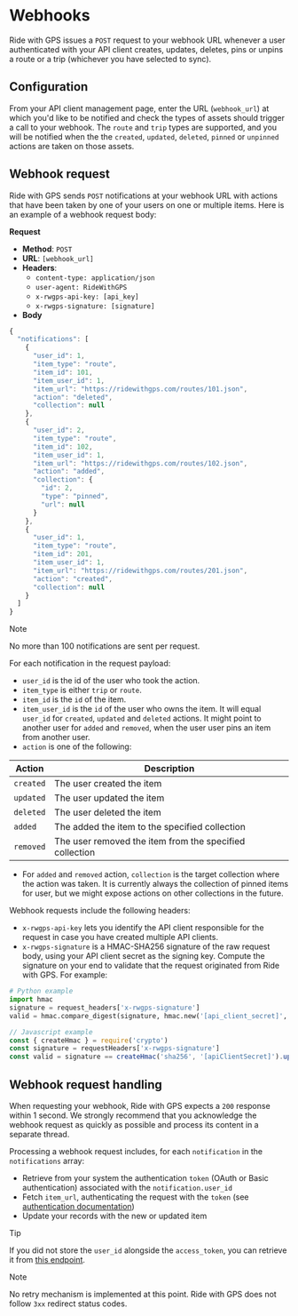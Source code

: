 # Webhooks

Ride with GPS issues a `POST` request to your webhook URL whenever a user authenticated with your API client creates, updates, deletes, pins or unpins a route or a trip (whichever you have selected to sync).

## Configuration

From your API client management page, enter the URL (`webhook_url`) at which you'd like to be notified and check the types of assets should trigger a call to your webhook. The `route` and `trip` types are supported, and you will be notified when the the `created`, `updated`, `deleted`, `pinned` or `unpinned` actions are taken on those assets.

## Webhook request

Ride with GPS sends `POST` notifications at your webhook URL with actions that have been taken by one of your users on one or multiple items. Here is an example of a webhook request body:

**Request**

* **Method**: `POST`
* **URL**: `[webhook_url]`
* **Headers**: 
  * `content-type: application/json`
  * `user-agent: RideWithGPS`
  * `x-rwgps-api-key: [api_key]`
  * `x-rwgps-signature: [signature]`
* **Body**

```javascript
{
  "notifications": [
    {
      "user_id": 1,
      "item_type": "route",
      "item_id": 101,
      "item_user_id": 1,
      "item_url": "https://ridewithgps.com/routes/101.json",
      "action": "deleted",
      "collection": null
    },
    {
      "user_id": 2,
      "item_type": "route",
      "item_id": 102,
      "item_user_id": 1,
      "item_url": "https://ridewithgps.com/routes/102.json",
      "action": "added",
      "collection": {
        "id": 2,
        "type": "pinned",
        "url": null
      }
    },
    {
      "user_id": 1,
      "item_type": "route",
      "item_id": 201,
      "item_user_id": 1,
      "item_url": "https://ridewithgps.com/routes/201.json",
      "action": "created",
      "collection": null
    }
  ]
}
```

> [!NOTE]
> No more than 100 notifications are sent per request.

For each notification in the request payload:

* `user_id` is the id of the user who took the action.
* `item_type` is either `trip` or `route`.
* `item_id` is the `id` of the item.
* `item_user_id` is the `id` of the user who owns the item. It will equal `user_id` for `created`, `updated` and `deleted` actions. It might point to another user for `added` and `removed`, when the user user pins an item from another user.
* `action` is one of the following:

| Action    | Description                                             |
| --------- | ------------------------------------------------------- |
| `created` | The user created the item                               |
| `updated` | The user updated the item                               |
| `deleted` | The user deleted the item                               |
| `added`   | The added the item to the specified collection          |
| `removed` | The user removed the item from the specified collection |

* For `added` and `removed` action, `collection` is the target collection where the action was taken. It is currently always the collection of pinned items for user, but we might expose actions on other collections in the future.

Webhook requests include the following headers:

* `x-rwgps-api-key` lets you identify the API client responsible for the request in case you have created multiple API clients.
* `x-rwgps-signature` is a HMAC-SHA256 signature of the raw request body, using your API client secret as the signing key. Compute the signature on your end to validate that the request originated from Ride with GPS. For example:

```python
# Python example
import hmac
signature = request_headers['x-rwgps-signature']
valid = hmac.compare_digest(signature, hmac.new('[api_client_secret]', request_raw_body, sha256).hexdigest())
```

```javascript
// Javascript example
const { createHmac } = require('crypto')
const signature = requestHeaders['x-rwgps-signature']
const valid = signature == createHmac('sha256', '[apiClientSecret]').update(requestRawBody).digest('hex')
```

## Webhook request handling

When requesting your webhook, Ride with GPS expects a `200` response within 1 second. We strongly recommend that you acknowledge the webhook request as quickly as possible and process its content in a separate thread.

Processing a webhook request includes, for each `notification` in the `notifications` array:

* Retrieve from your system the authentication `token` (OAuth  or Basic authentication) associated with the `notification.user_id`
* Fetch `item_url`, authenticating the request with the `token` (see [authentication documentation](authentication.md))
* Update your records with the new or updated item

> [!TIP]
> If you did not store the `user_id` alongside the `access_token`, you can retrieve it from [this endpoint](endpoints/users.md).

> [!NOTE]
> No retry mechanism is implemented at this point.
> Ride with GPS does not follow `3xx` redirect status codes.
